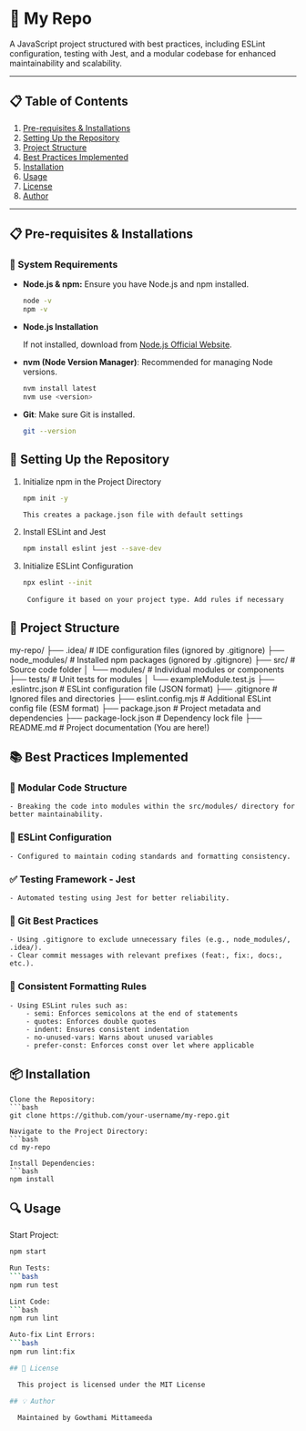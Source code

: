 # 🚀 My Repo

A JavaScript project structured with best practices, including ESLint configuration, testing with Jest, and a modular codebase for enhanced maintainability and scalability.

---

## 📋 Table of Contents
1. [Pre-requisites & Installations](#pre-requisites--installations)
2. [Setting Up the Repository](#setting-up-the-repository)
3. [Project Structure](#project-structure)
4. [Best Practices Implemented](#best-practices-implemented)
5. [Installation](#installation)
6. [Usage](#usage)
7. [License](#license)
8. [Author](#author)

---

## 📋 Pre-requisites & Installations

### 📌 System Requirements
- **Node.js & npm:** Ensure you have Node.js and npm installed.
  ```bash
  node -v
  npm -v

- **Node.js Installation**

  If not installed, download from [Node.js Official Website](https://nodejs.org/).

- **nvm (Node Version Manager)**: Recommended for managing Node versions.  

  ```bash
  nvm install latest
  nvm use <version>

- **Git**: Make sure Git is installed.
  ```bash
  git --version

## 🔧 Setting Up the Repository

  1. Initialize npm in the Project Directory
     
      ```bash
      npm init -y

      This creates a package.json file with default settings

  2. Install ESLint and Jest
      ```bash
      npm install eslint jest --save-dev

  3. Initialize ESLint Configuration
     ```bash
     npx eslint --init
    
      Configure it based on your project type. Add rules if necessary


## 📁 Project Structure

  my-repo/
  ├── .idea/                   # IDE configuration files (ignored by .gitignore)
  ├── node_modules/            # Installed npm packages (ignored by .gitignore)
  ├── src/                     # Source code folder
  │   └── modules/             # Individual modules or components
  ├── tests/                   # Unit tests for modules
  │   └── exampleModule.test.js
  ├── .eslintrc.json           # ESLint configuration file (JSON format)
  ├── .gitignore               # Ignored files and directories
  ├── eslint.config.mjs        # Additional ESLint config file (ESM format)
  ├── package.json             # Project metadata and dependencies
  ├── package-lock.json        # Dependency lock file
  ├── README.md                # Project documentation (You are here!) 

 
## 📚 Best Practices Implemented

### 📁 Modular Code Structure
    - Breaking the code into modules within the src/modules/ directory for better maintainability.

### 📏 ESLint Configuration
    - Configured to maintain coding standards and formatting consistency.

### ✅ Testing Framework - Jest
    - Automated testing using Jest for better reliability.

### 🌳 Git Best Practices
    - Using .gitignore to exclude unnecessary files (e.g., node_modules/, .idea/).
    - Clear commit messages with relevant prefixes (feat:, fix:, docs:, etc.).

### 📐 Consistent Formatting Rules
    - Using ESLint rules such as:
        - semi: Enforces semicolons at the end of statements
        - quotes: Enforces double quotes
        - indent: Ensures consistent indentation
        - no-unused-vars: Warns about unused variables
        - prefer-const: Enforces const over let where applicable


## 📦 Installation
    Clone the Repository:
    ```bash
    git clone https://github.com/your-username/my-repo.git

    Navigate to the Project Directory:
    ```bash
    cd my-repo
  
    Install Dependencies:
    ```bash
    npm install

## 🔍 Usage

  Start Project:
  ```bash
  npm start
  
  Run Tests:
  ```bash
  npm run test
  
  Lint Code:
  ```bash
  npm run lint
  
  Auto-fix Lint Errors:
  ```bash
  npm run lint:fix

## 📃 License

    This project is licensed under the MIT License

## 💡 Author

    Maintained by Gowthami Mittameeda
